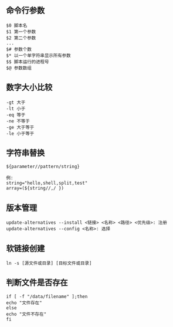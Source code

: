 ## 命令行参数

	$0 脚本名
	$1 第一个参数
	$2 第二个参数
	...
	$# 参数个数
	$* 以一个单字符串显示所有参数
	$$ 脚本运行的进程号
	$@ 参数数组
## 数字大小比较

	-gt 大于
	-lt 小于
	-eq 等于
	-ne 不等于
	-ge 大于等于
	-le 小于等于
## 字符串替换

	${parameter//pattern/string}

	例:
	string="hello,shell,split,test"
	array=(${string//,/ })
## 版本管理

	update-alternatives --install <链接> <名称> <路径> <优先级>: 注册
	update-alternatives --config <名称>: 选择
## 软链接创建

	ln -s [源文件或目录] [目标文件或目录]
## 判断文件是否存在

	if [ -f "/data/filename" ];then
	echo "文件存在"
	else
	echo "文件不存在"
	fi